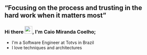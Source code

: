 ## “Focusing on the process and trusting in the hard work when it matters most”

### Hi there <img src="https://media.giphy.com/media/hvRJCLFzcasrR4ia7z/giphy.gif" width="25px">, I'm Caio Miranda Coelho;

* I'm a Software Engineer at Totvs in Brazil
* I love techniques and architectures

